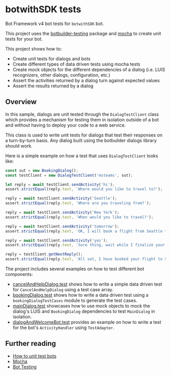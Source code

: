 
# botwithSDK tests

Bot Framework v4 bot tests for `botwithSDK` bot.

This project uses the [botbuilder-testing](https://www.npmjs.com/package/botbuilder-testing) package and [mocha](https://github.com/mochajs/mocha) to create unit tests for your bot.

This project shows how to:

- Create unit tests for dialogs and bots
- Create different types of data driven tests using mocha tests
- Create mock objects for the different dependencies of a dialog (i.e. LUIS recognizers, other dialogs, configuration, etc.)
- Assert the activities returned by a dialog turn against expected values
- Assert the results returned by a dialog

## Overview

In this sample, dialogs are unit tested through the `DialogTestClient` class which provides a mechanism for testing them in isolation outside of a bot and without having to deploy your code to a web service.

This class is used to write unit tests for dialogs that test their responses on a turn-by-turn basis. Any dialog built using the botbuilder dialogs library should work.

Here is a simple example on how a test that uses `DialogTestClient` looks like:

```javascript
const sut = new BookingDialog();
const testClient = new DialogTestClient('msteams', sut);

let reply = await testClient.sendActivity('hi');
assert.strictEqual(reply.text, 'Where would you like to travel to?');

reply = await testClient.sendActivity('Seattle');
assert.strictEqual(reply.text, 'Where are you traveling from?');

reply = await testClient.sendActivity('New York');
assert.strictEqual(reply.text, 'When would you like to travel?');

reply = await testClient.sendActivity('tomorrow');
assert.strictEqual(reply.text, 'OK, I will book a flight from Seattle to New York for tomorrow, Is this Correct?');

reply = await testClient.sendActivity('yes');
assert.strictEqual(reply.text, 'Sure thing, wait while I finalize your reservation...');

reply = testClient.getNextReply();
assert.strictEqual(reply.text, 'All set, I have booked your flight to Seattle for tomorrow');
```

The project includes several examples on how to test different bot components:

- [cancelAndHelpDialog.test](dialogs/cancelAndHelpDialog.test.js) shows how to write a simple data driven test for `CancelAndHelpDialog` using a test case array.
- [bookingDialog.test](dialogs/bookingDialog.test.js) shows how to write a data driven test using a `bookingDialogTestCases` module to generate the test cases.
- [mainDialog.test](dialogs/mainDialog.test.js) showcases how to use mock objects to mock the dialog's LUIS and `BookingDialog` dependencies to test `MainDialog` in isolation.
- [dialogAndWelcomeBot.test](bots/dialogAndWelcomeBot.test.js) provides an example on how to write a test for the bot's `ActivityHandler` using `TestAdapter`.

## Further reading

- [How to unit test bots](https://aka.ms/js-unit-test-docs)
- [Mocha](https://github.com/mochajs/mocha)
- [Bot Testing](https://github.com/microsoft/botframework-sdk/blob/master/specs/testing/testing.md)
